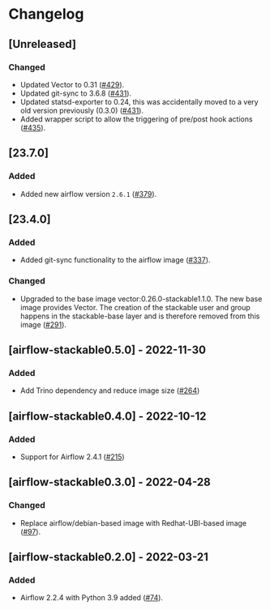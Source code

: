 # Changelog

## [Unreleased]

### Changed

- Updated Vector to 0.31 ([#429]).
- Updated git-sync to 3.6.8 ([#431]).
- Updated statsd-exporter to 0.24, this was accidentally moved to a very old version previously (0.3.0) ([#431]).
- Added wrapper script to allow the triggering of pre/post hook actions ([#435]).

[#429]: https://github.com/stackabletech/docker-images/pull/429
[#431]: https://github.com/stackabletech/docker-images/pull/431
[#435]: https://github.com/stackabletech/docker-images/pull/435

## [23.7.0]

### Added

- Added new airflow version `2.6.1` ([#379]).

[#379]: https://github.com/stackabletech/docker-images/pull/379

## [23.4.0]

### Added

- Added git-sync functionality to the airflow image ([#337]).

### Changed

- Upgraded to the base image vector:0.26.0-stackable1.1.0. The new base image
  provides Vector. The creation of the stackable user and group happens in the
  stackable-base layer and is therefore removed from this image ([#291]).

[#291]: https://github.com/stackabletech/docker-images/pull/291
[#337]: https://github.com/stackabletech/docker-images/pull/337

## [airflow-stackable0.5.0] - 2022-11-30

### Added

- Add Trino dependency and reduce image size ([#264])

[#264]: https://github.com/stackabletech/docker-images/pull/264

## [airflow-stackable0.4.0] - 2022-10-12

### Added

- Support for Airflow 2.4.1 ([#215])

[#215]: https://github.com/stackabletech/docker-images/pull/215

## [airflow-stackable0.3.0] - 2022-04-28

### Changed

- Replace airflow/debian-based image with Redhat-UBI-based image ([#97]).

[#97]: https://github.com/stackabletech/docker-images/pull/97

## [airflow-stackable0.2.0] - 2022-03-21

### Added

- Airflow 2.2.4 with Python 3.9 added ([#74]).

[#74]: https://github.com/stackabletech/docker-images/pull/74
